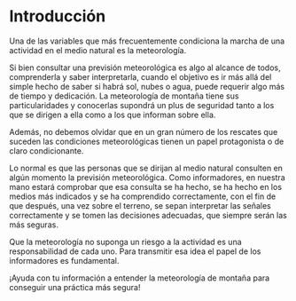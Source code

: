 # Introducción

Una de las variables que más frecuentemente condiciona la marcha de una actividad en el medio natural es la meteorología.

Si bien consultar una previsión meteorológica es algo al alcance de todos, comprenderla y saber interpretarla, cuando el objetivo es ir más allá del simple hecho de saber si habrá sol, nubes o agua, puede requerir algo más de tiempo y dedicación. La meteorología de montaña tiene sus particularidades y conocerlas supondrá un plus de seguridad tanto a los que se dirigen a ella como a los que informan sobre ella.

Además, no debemos olvidar que en un gran número de los rescates que suceden las condiciones meteorológicas tienen un papel protagonista o de claro condicionante.

Lo normal es que las personas que se dirijan al medio natural consulten en algún momento la previsión meteorológica. Como informadores, en nuestra mano estará comprobar que esa consulta se ha hecho, se ha hecho en los medios más indicados y se ha comprendido correctamente, con el fin de que después, una vez sobre el terreno, se sepan interpretar las señales correctamente y se tomen las decisiones adecuadas, que siempre serán las más seguras.

Que la meteorología no suponga un riesgo a la actividad es una responsabilidad de cada uno. Para transmitir esa idea el papel de los informadores es fundamental.

¡Ayuda con tu información a entender la meteorología de montaña para conseguir una práctica más segura!